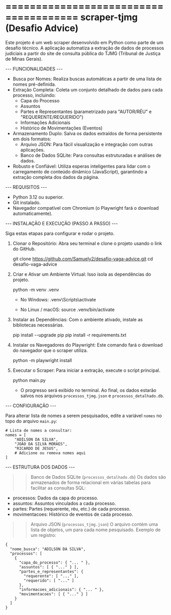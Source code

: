 ======================================
  scraper-tjmg (Desafio Advice)
======================================

Este projeto é um web scraper desenvolvido em Python como parte de um desafio técnico. A aplicação automatiza a extração de dados de processos judiciais a partir do site de consulta pública do TJMG (Tribunal de Justiça de Minas Gerais).

--- FUNCIONALIDADES ---

* Busca por Nomes: Realiza buscas automáticas a partir de uma lista de nomes pré-definida.
* Extração Completa: Coleta um conjunto detalhado de dados para cada processo, incluindo:
    - Capa do Processo
    - Assuntos
    - Partes e Representantes (parametrizado para "AUTOR/RÉU" e "REQUERENTE/REQUERIDO")
    - Informações Adicionais
    - Histórico de Movimentações (Eventos)
* Armazenamento Duplo: Salva os dados extraídos de forma persistente em dois formatos:
    - Arquivo JSON: Para fácil visualização e integração com outras aplicações.
    - Banco de Dados SQLite: Para consultas estruturadas e análises de dados.
* Robusto e Confiável: Utiliza esperas inteligentes para lidar com o carregamento de conteúdo dinâmico (JavaScript), garantindo a extração completa dos dados da página.


--- REQUISITOS ---

* Python 3.12 ou superior.
* Git instalado.
* Navegador compatível com Chromium (o Playwright fará o download automaticamente).


--- INSTALAÇÃO E EXECUÇÃO (PASSO A PASSO) ---

Siga estas etapas para configurar e rodar o projeto.

1. Clonar o Repositório:
   Abra seu terminal e clone o projeto usando o link do GitHub.
   
   git clone https://github.com/Samuely2/desafio-vaga-advice.git
   cd desafio-vaga-advice

2. Criar e Ativar um Ambiente Virtual:
   Isso isola as dependências do projeto.
   
   python -m venv .venv

   - No Windows:
     .venv\Scripts\activate

   - No Linux / macOS:
     source .venv/bin/activate

3. Instalar as Dependências:
   Com o ambiente ativado, instale as bibliotecas necessárias.
   
   pip install --upgrade pip
   pip install -r requirements.txt

4. Instalar os Navegadores do Playwright:
   Este comando fará o download do navegador que o scraper utiliza.
   
   python -m playwright install

5. Executar o Scraper:
   Para iniciar a extração, execute o script principal.
   
   python main.py

   - O progresso será exibido no terminal. Ao final, os dados estarão salvos nos arquivos `processos_tjmg.json` e `processos_detalhado.db`.


--- CONFIGURAÇÃO ---

Para alterar lista de nomes a serem pesquisados, edite a variável `nomes` no topo do arquivo `main.py`:

    # Lista de nomes a consultar:
    nomes = [
        "ADILSON DA SILVA",
        "JOÂO DA SILVA MORAES",
        "RICARDO DE JESUS",
        # Adicione ou remova nomes aqui
    ]


--- ESTRUTURA DOS DADOS ---

>> Banco de Dados SQLite (`processos_detalhado.db`)
Os dados são armazenados de forma relacional em várias tabelas para facilitar as consultas SQL:
- processos: Dados da capa do processo.
- assuntos: Assuntos vinculados a cada processo.
- partes: Partes (requerente, réu, etc.) de cada processo.
- movimentacoes: Histórico de eventos de cada processo.

>> Arquivo JSON (`processos_tjmg.json`)
O arquivo contém uma lista de objetos, um para cada nome pesquisado.
Exemplo de um registro:

    {
      "nome_busca": "ADILSON DA SILVA",
      "processos": [
        {
          "capa_do_processo": { "... " },
          "assuntos": [ { "..." } ],
          "partes_e_representantes": {
            "requerente": [ "..." ],
            "requerido": [ "..." ]
          },
          "informacoes_adicionais": { "... " },
          "movimentacoes": [ { "..." } ]
        }
      ]
    }